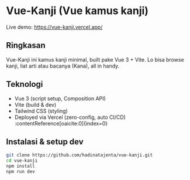 
# Vue-Kanji (Vue kamus kanji)

Live demo: https://vue-kanji.vercel.app/

## Ringkasan
Vue-Kanji ini kamus kanji minimal, built pake Vue 3 + Vite. Lo bisa browse kanji, liat arti atau bacanya (Kana), all in handy.

## Teknologi
- Vue 3 (script setup, Composition API)
- Vite (build & dev)
- Tailwind CSS (styling)
- Deployed via Vercel (zero-config, auto CI/CD) :contentReference[oaicite:0]{index=0}

## Instalasi & setup dev
```bash
git clone https://github.com/hadinatajenta/vue-kanji.git
cd vue-kanji
npm install
npm run dev
